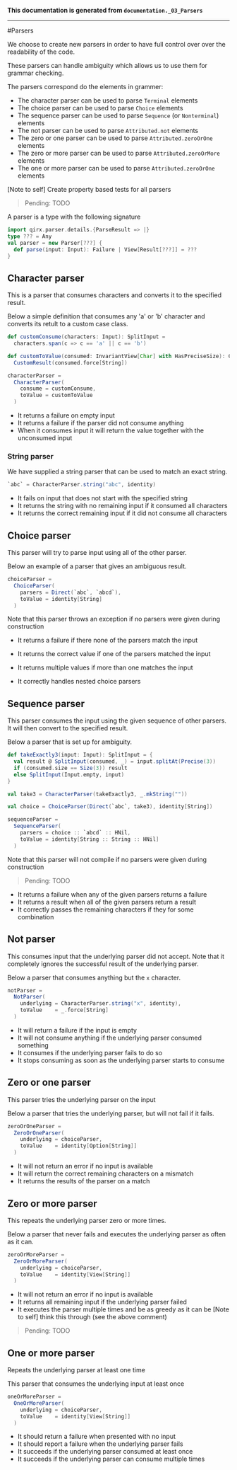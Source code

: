 **This documentation is generated from `documentation._03_Parsers`**

---
#Parsers

We choose to create new parsers in order to have full control over over the readability
of the code.

These parsers can handle ambiguity which allows us to use them for grammar checking.

The parsers correspond do the elements in grammer:

- The character parser can be used to parse `Terminal` elements
- The choice parser can be used to parse `Choice` elements
- The sequence parser can be used to parse `Sequence` (or `Nonterminal`) elements
- The not parser can be used to parse `Attributed.not` elements
- The zero or one parser can be used to parse `Attributed.zeroOrOne` elements
- The zero or more parser can be used to parse `Attributed.zeroOrMore` elements
- The one or more parser can be used to parse `Attributed.zeroOrOne` elements
 
[Note to self] Create property based tests for all parsers
> Pending: TODO

A parser is a type with the following signature
 
```scala
import qirx.parser.details.{ParseResult => |}
type ??? = Any
val parser = new Parser[???] {
  def parse(input: Input): Failure | View[Result[???]] = ???
}
```
## Character parser

This is a parser that consumes characters and converts it to the specified result.

Below a simple definition that consumes any 'a' or 'b' character and converts its
retult to a custom case class.
 
```scala
def customConsume(characters: Input): SplitInput =
  characters.span(c => c == 'a' || c == 'b')

def customToValue(consumed: InvariantView[Char] with HasPreciseSize): CustomResult =
  CustomResult(consumed.force[String])

characterParser =
  CharacterParser(
    consume = customConsume,
    toValue = customToValue
  )
```
- It returns a failure on empty input
- It returns a failure if the parser did not consume anything
- When it consumes input it will return the value together with the unconsumed input
 
### String parser

We have supplied a string parser that can be used to match an exact string.
 
```scala
`abc` = CharacterParser.string("abc", identity)
```
- It fails on input that does not start with the specified string
- It returns the string with no remaining input if it consumed all characters
- It returns the correct remaining input if it did not consume all characters
## Choice parser

This parser will try to parse input using all of the other parser.

Below an example of a parser that gives an ambiguous result.
 
```scala
choiceParser =
  ChoiceParser(
    parsers = Direct(`abc`, `abcd`),
    toValue = identity[String]
  )
```
Note that this parser throws an exception if no parsers were given during construction
- It returns a failure if there none of the parsers match the input
- It returns the correct value if one of the parsers matched the input
- It returns multiple values if more than one matches the input
 
- It correctly handles nested choice parsers
## Sequence parser

This parser consumes the input using the given sequence of other parsers. It will then
convert to the specified result.

Below a parser that is set up for ambiguity.
 
```scala
def takeExactly3(input: Input): SplitInput = {
  val result @ SplitInput(consumed, _) = input.splitAt(Precise(3))
  if (consumed.size == Size(3)) result
  else SplitInput(Input.empty, input)
}

val take3 = CharacterParser(takeExactly3, _.mkString(""))

val choice = ChoiceParser(Direct(`abc`, take3), identity[String])

sequenceParser =
  SequenceParser(
    parsers = choice :: `abcd` :: HNil,
    toValue = identity[String :: String :: HNil]
  )
```
Note that this parser will not compile if no parsers were given during construction
> Pending: TODO

- It returns a failure when any of the given parsers returns a failure
- It returns a result when all of the given parsers return a result
- It correctly passes the remaining characters if they for some combination
## Not parser

This consumes input that the underlying parser did not accept. Note that it completely
ignores the successful result of the underlying parser.

Below a parser that consumes anything but the `x` character.
 
```scala
notParser =
  NotParser(
    underlying = CharacterParser.string("x", identity),
    toValue    = _.force[String]
  )
```
- It will return a failure if the input is empty
- It will not consume anything if the underlying parser consumed something
- It consumes if the underlying parser fails to do so
- It stops consuming as soon as the underlying parser starts to consume
## Zero or one parser

This parser tries the underlying parser on the input

Below a parser that tries the underlying parser, but will not fail if it fails.
 
```scala
zeroOrOneParser =
  ZeroOrOneParser(
    underlying = choiceParser,
    toValue    = identity[Option[String]]
  )
```
- It will not return an error if no input is available
- It will return the correct remaining characters on a mismatch
- It returns the results of the parser on a match
## Zero or more parser

This repeats the underlying parser zero or more times.

Below a parser that never fails and executes the underlying parser as often as it can.
 
```scala
zeroOrMoreParser =
  ZeroOrMoreParser(
    underlying = choiceParser,
    toValue    = identity[View[String]]
  )
```
- It will not return an error if no input is available
- It returns all remaining input if the underlying parser failed
- It executes the parser multiple times and be as greedy as it can be
[Note to self] think this through (see the above comment)
> Pending: TODO

## One or more parser

Repeats the underlying parser at least one time

This parser that consumes the underlying input at least once
 
```scala
oneOrMoreParser =
  OneOrMoreParser(
    underlying = choiceParser,
    toValue    = identity[View[String]]
  )
```
- It should return a failure when presented with no input
- It should report a failure when the underlying parser fails
- It succeeds if the underlying parser consumed at least once
- It succeeds if the underlying parser can consume multiple times
